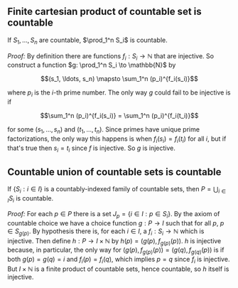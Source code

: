 ## Finite cartesian product of countable set is countable
If $S_1, \ldots, S_n$ are countable, $\prod_1^n S_i$ is countable.

*Proof:* By definition there are functions $f_i: S_i \to \mathbb{N}$ that are injective. So construct a function $g: \prod_1^n S_i \to \mathbb{N}$ by

$$(s_1, \ldots, s_n) \mapsto \sum_1^n (p_i)^{f_i(s_i)}$$

where $p_i$ is the $i$-th prime number. The only way $g$ could fail to be injective is if

$$\sum_1^n (p_i)^{f_i(s_i)} = \sum_1^n (p_i)^{f_i(t_i)}$$

for some $(s_1, \ldots, s_n)$ and $(t_1, \ldots, t_n)$. Since primes have unique prime factorizations, the only way this happens is when $f_i(s_i) = f_i(t_i)$ for all $i$, but if that's true then $s_i = t_i$ since $f$ is injective. So $g$ is injective.


## Countable union of countable sets is countable
If $\{S_i : i \in I\}$ is a countably-indexed family of countable sets, then $P = \bigcup_{i \in I} S_i$ is countable.

*Proof:* For each $p \in P$ there is a set $J_p = \{i \in I : p \in S_i\}$. By the axiom of countable choice we have a choice function $g: P \to I$ such that for all $p$, $p \in S_{g(p)}$. By hypothesis there is, for each $i \in I$, a $f_i: S_i \to \mathbb{N}$ which is injective. Then define $h: P \to I \times \mathbb{N}$ by $h(p) = (g(p), f_{g(p)}(p))$. $h$ is injective because, in particular, the only way for $(g(p), f_{g(p)}(p)) = (g(q), f_{g(q)}(p))$ is if both $g(p) = g(q) = i$ and $f_i(p) = f_i(q)$, which implies $p = q$ since $f_i$ is injective. But $I \times \mathbb{N}$ is a finite product of countable sets, hence countable, so $h$ itself is injective.
